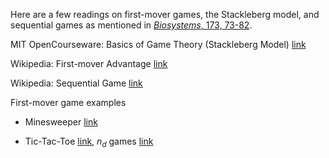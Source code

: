 Here are a few readings on first-mover games, the Stackleberg model, and sequential games as mentioned in [<i>Biosystems</i>, 173, 73-82](https://www.sciencedirect.com/science/article/pii/S0303264718302065?via%3Dihub).  

MIT OpenCourseware: Basics of Game Theory (Stackleberg Model)   [link](https://ocw.mit.edu/courses/sloan-school-of-management/15-010-economic-analysis-for-business-decisions-fall-2004/recitations/the_bsc_game_thy.pdf)  

Wikipedia: First-mover Advantage   [link](https://en.wikipedia.org/wiki/First-mover_advantage)  

Wikipedia: Sequential Game   [link](https://en.wikipedia.org/wiki/Sequential_game)  


First-mover game examples  

* Minesweeper [link](https://en.wikipedia.org/wiki/Minesweeper_(video_game))  

* Tic-Tac-Toe [link](https://en.wikipedia.org/wiki/Tic-tac-toe), $n_d$ games [link](https://en.wikipedia.org/wiki/Nd_game)






